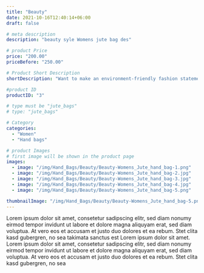 ```yaml
---
title: "Beauty"
date: 2021-10-16T12:40:14+06:00
draft: false

# meta description
description: "beauty syle Womens jute bag des"

# product Price
price: "200.00"
priceBefore: "250.00"

# Product Short Description
shortDescription: "Want to make an environment-friendly fashion statement among your peer group? Flaunt your versatility with this striking red beauty."

#product ID
productID: "3"

# type must be "jute_bags"
# type: "jute_bags"

# Category
categories:
  - "Women"
  - "Hand bags"

# product Images
# first image will be shown in the product page
images:
  - image: "/img/Hand_Bags/Beauty/Beauty-Womens_Jute_hand_bag-1.png"
  - image: "/img/Hand_Bags/Beauty/Beauty-Womens_Jute_hand_bag-2.jpg"
  - image: "/img/Hand_Bags/Beauty/Beauty-Womens_Jute_hand_bag-3.jpg"
  - image: "/img/Hand_Bags/Beauty/Beauty-Womens_Jute_hand_bag-4.jpg"
  - image: "/img/Hand_Bags/Beauty/Beauty-Womens_Jute_hand_bag-5.png"

thumbnailImage: "/img/Hand_Bags/Beauty/Beauty-Womens_Jute_hand_bag-5.png"
---
```


Lorem ipsum dolor sit amet, consetetur sadipscing elitr, sed diam nonumy eirmod tempor invidunt ut labore et dolore magna aliquyam erat, sed diam voluptua. At vero eos et accusam et justo duo dolores et ea rebum. Stet clita kasd gubergren, no sea takimata sanctus est Lorem ipsum dolor sit amet. Lorem ipsum dolor sit amet, consetetur sadipscing elitr, sed diam nonumy eirmod tempor invidunt ut labore et dolore magna aliquyam erat, sed diam voluptua. At vero eos et accusam et justo duo dolores et ea rebum. Stet clita kasd gubergren, no sea

